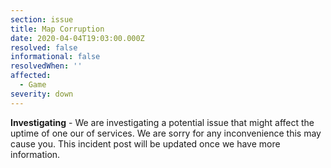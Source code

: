 ```yaml
---
section: issue
title: Map Corruption
date: 2020-04-04T19:03:00.000Z
resolved: false
informational: false
resolvedWhen: ''
affected:
  - Game
severity: down
---
```

**Investigating** - We are investigating a potential issue that might affect the uptime of one our of services. We are sorry for any inconvenience this may cause you. This incident post will be updated once we have more information.